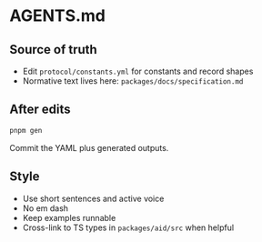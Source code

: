 # AGENTS.md

## Source of truth
- Edit `protocol/constants.yml` for constants and record shapes
- Normative text lives here: `packages/docs/specification.md`

## After edits
```bash
pnpm gen
```

Commit the YAML plus generated outputs.

## Style

* Use short sentences and active voice
* No em dash
* Keep examples runnable
* Cross-link to TS types in `packages/aid/src` when helpful
